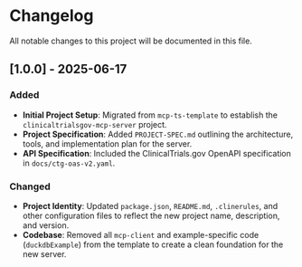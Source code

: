 # Changelog

All notable changes to this project will be documented in this file.

## [1.0.0] - 2025-06-17

### Added

- **Initial Project Setup**: Migrated from `mcp-ts-template` to establish the `clinicaltrialsgov-mcp-server` project.
- **Project Specification**: Added `PROJECT-SPEC.md` outlining the architecture, tools, and implementation plan for the server.
- **API Specification**: Included the ClinicalTrials.gov OpenAPI specification in `docs/ctg-oas-v2.yaml`.

### Changed

- **Project Identity**: Updated `package.json`, `README.md`, `.clinerules`, and other configuration files to reflect the new project name, description, and version.
- **Codebase**: Removed all `mcp-client` and example-specific code (`duckdbExample`) from the template to create a clean foundation for the new server.
